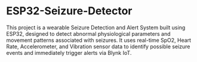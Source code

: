 # ESP32-Seizure-Detector
This project is a wearable Seizure Detection and Alert System built using ESP32, designed to detect abnormal physiological parameters and movement patterns associated with seizures. It uses real-time SpO2, Heart Rate, Accelerometer, and Vibration sensor data to identify possible seizure events and immediately trigger alerts via Blynk IoT.
